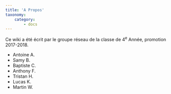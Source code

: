 ```yaml
---
title: 'A Propos'
taxonomy:
    category:
        - docs
---
```


Ce wiki a été écrit par le groupe réseau de la classe de 4<sup>e</sup> Année, promotion 2017-2018.

* Antoine A.
* Samy B.
* Baptiste C.
* Anthony F.
* Tristan H.
* Lucas K.
* Martin W.